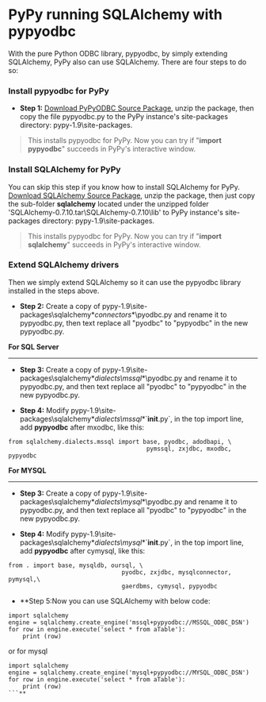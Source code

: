 # PyPy running SQLAlchemy with pypyodbc #

With the pure Python ODBC library, pypyodbc, by simply extending SQLAlchemy, PyPy also can use SQLAlchemy. There are four steps to do so:

### Install pypyodbc for PyPy ###

  * **Step 1:** [Download PyPyODBC Source Package](https://code.google.com/p/pypyodbc/downloads/list), unzip the package, then copy the file pypyodbc.py to the PyPy instance's site-packages directory: pypy-1.9\site-packages.

> This installs pypyodbc for PyPy. Now you can try if "**import pypyodbc**" succeeds in PyPy's interactive window.

### Install SQLAlchemy for PyPy ###
You can skip this step if you know how to install SQLAlchemy for PyPy. [Download SQLAlchemy Source Package](https://pypi.python.org/pypi/SQLAlchemy), unzip the package, then just copy the sub-folder **sqlalchemy** located under the unzipped folder 'SQLAlchemy-0.7.10.tar\SQLAlchemy-0.7.10\lib\' to PyPy instance's site-packages directory: pypy-1.9\site-packages.
> This installs pypyodbc for PyPy. Now you can try if "**import sqlalchemy**" succeeds in PyPy's interactive window.


### Extend SQLAlchemy drivers ###
Then we simply extend SQLAlchemy so it can use the pypyodbc library installed in the steps above.

  * **Step 2:** Create a copy of pypy-1.9\site-packages\sqlalchemy\**connectors**\pyodbc.py and rename it to pypyodbc.py, then text replace all "pyodbc" to "pypyodbc" in the new pypyodbc.py.



**For SQL Server**

---

  * **Step 3:** Create a copy of pypy-1.9\site-packages\sqlalchemy\**dialects\mssql**\pyodbc.py and rename it to pypyodbc.py, and then text replace all "pyodbc" to "pypyodbc" in the new pypyodbc.py.

  * **Step 4:** Modify pypy-1.9\site-packages\sqlalchemy\**dialects\mssql**\`__init__.py`, in the top import line, add **pypyodbc** after mxodbc, like this:

```
from sqlalchemy.dialects.mssql import base, pyodbc, adodbapi, \ 
                                       pymssql, zxjdbc, mxodbc, pypyodbc
```



**For MYSQL**

---

  * **Step 3:** Create a copy of pypy-1.9\site-packages\sqlalchemy\**dialects\mysql**\pyodbc.py and rename it to pypyodbc.py, and then text replace all "pyodbc" to "pypyodbc" in the new pypyodbc.py.

  * **Step 4:** Modify pypy-1.9\site-packages\sqlalchemy\**dialects\mysql**\`__init__.py`, in the top import line, add **pypyodbc** after cymysql, like this:

```
from . import base, mysqldb, oursql, \
                                pyodbc, zxjdbc, mysqlconnector, pymysql,\
                                gaerdbms, cymysql, pypyodbc
```








  * **Step 5:Now you can use SQLAlchemy with below code:
```
import sqlalchemy
engine = sqlalchemy.create_engine('mssql+pypyodbc://MSSQL_ODBC_DSN')
for row in engine.execute('select * from aTable'):
    print (row)
```
or for mysql
```
import sqlalchemy
engine = sqlalchemy.create_engine('mysql+pypyodbc://MYSQL_ODBC_DSN')
for row in engine.execute('select * from aTable'):
    print (row)
```**

